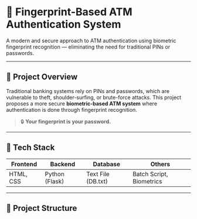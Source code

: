 # 🔐 Fingerprint-Based ATM Authentication System

A modern and secure approach to ATM authentication using biometric fingerprint recognition — eliminating the need for traditional PINs or passwords.

---

## 🧠 Project Overview

Traditional banking systems rely on PINs and passwords, which are vulnerable to theft, shoulder-surfing, or brute-force attacks. This project proposes a more secure **biometric-based ATM system** where authentication is done through fingerprint recognition.

> 🔒 **Your fingerprint is your password.**

---

## 🧰 Tech Stack

| Frontend      | Backend        | Database         | Others                   |
|---------------|----------------|------------------|---------------------------|
| HTML, CSS     | Python (Flask) | Text File (DB.txt)| Batch Script, Biometrics |

---

## 📁 Project Structure
